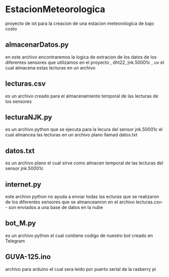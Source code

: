 # EstacionMeteorologica
proyecto de iot para la creacion de una estacion meteorologica de bajo costo

## almacenarDatos.py
en este archivo encontraremos la logica de extracion de los datos de los diferentes sensores que utilizamos en el proyecto , dht22, jnk.50001c , uv 
el  cual almacena estas lecturas en un archivo 
## lecturas.csv
es un archivo creado para el almacenamiento temporal de las lecturas de los sensores 

## lecturaNJK.py
es un archivo python que se ejecuta para la lecura del sensor jnk.50001c el cual almancea las lecturas en un archivo plano llamad datos.txt

## datos.txt

es un archivo plano el cual sirve como almacen temporal de las lecturas del sensor jnk.50001c

## internet.py
 este archivo python no ayuda a enviar todas las ecturas que se realizaron de los diferentes sensores  que se almanceanron en el archivo lecturas.csv-- son enviados a una base de datos en la nube

 ## bot_M.py 
es un archivo python el cual contiene codigo de nuestro bot creado en Telegram 

## GUVA-125.ino 
archivo para arduino el cual sera leido por puerto serial de la rasberry pi